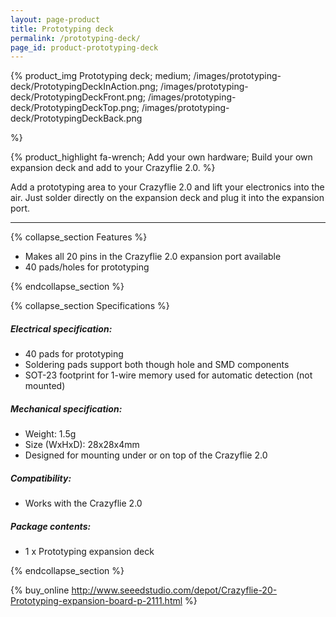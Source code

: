 ```yaml
---
layout: page-product
title: Prototyping deck
permalink: /prototyping-deck/
page_id: product-prototyping-deck
---
```


{% product_img Prototyping deck; medium;
/images/prototyping-deck/PrototypingDeckInAction.png;
/images/prototyping-deck/PrototypingDeckFront.png;
/images/prototyping-deck/PrototypingDeckTop.png;
/images/prototyping-deck/PrototypingDeckBack.png



%}

{% product_highlight 
fa-wrench;
Add your own hardware;
Build your own expansion deck and add to your Crazyflie 2.0.
%}

Add a prototyping area to your Crazyflie 2.0 and lift your electronics
into the air. Just solder directly on the expansion deck and plug it
into the expansion port.

---

{% collapse_section Features %}

* Makes all 20 pins in the Crazyflie 2.0 expansion port available
* 40 pads/holes for prototyping

{% endcollapse_section %}

{% collapse_section Specifications %}
##### Electrical specification:

* 40 pads for prototyping
* Soldering pads support both though hole and SMD components
* SOT-23 footprint for 1-wire memory used for automatic detection (not mounted)

##### Mechanical specification:

* Weight: 1.5g
* Size (WxHxD): 28x28x4mm
* Designed for mounting under or on top of the Crazyflie 2.0

##### Compatibility:

* Works with the Crazyflie 2.0

##### Package contents:

* 1 x Prototyping expansion deck

{% endcollapse_section %}

{% buy_online http://www.seeedstudio.com/depot/Crazyflie-20-Prototyping-expansion-board-p-2111.html %}
